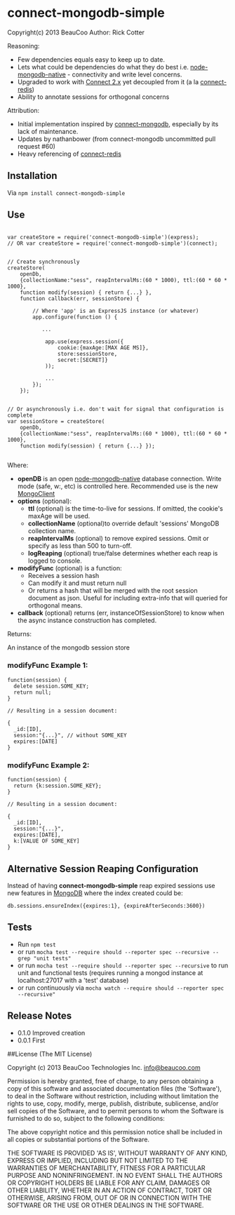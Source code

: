 # connect-mongodb-simple
Copyright(c) 2013 BeauCoo
Author: Rick Cotter

Reasoning:

* Few dependencies equals easy to keep up to date.
* Lets what could be dependencies do what they do best i.e.
[node-mongodb-native](http://github.com/christkv/node-mongodb-native) - connectivity and write level concerns.
* Upgraded to work with [Connect 2.x](http://www.senchalabs.org/connect/) yet decoupled from it
(a la [connect-redis](https://github.com/visionmedia/connect-redis))
* Ability to annotate sessions for orthogonal concerns

Attribution:

* Initial implementation inspired by [connect-mongodb](https://npmjs.org/package/connect-mongodb), especially by its lack of maintenance.
* Updates by nathanbower (from connect-mongodb uncommitted pull request #60)
* Heavy referencing of [connect-redis](https://github.com/visionmedia/connect-redis)


## Installation

Via <code>npm install connect-mongodb-simple</code>


## Use

<pre><code>
var createStore = require('connect-mongodb-simple')(express);
// OR var createStore = require('connect-mongodb-simple')(connect);


// Create synchronously
createStore(
    openDb,
    {collectionName:"sess", reapIntervalMs:(60 * 1000), ttl:(60 * 60 * 1000},
    function modify(session) { return {...} },
    function callback(err, sessionStore) {

        // Where 'app' is an ExpressJS instance (or whatever)
        app.configure(function () {

           ...

            app.use(express.session({
                cookie:{maxAge:[MAX AGE MS]},
                store:sessionStore,
                secret:[SECRET]}
            ));

            ...
        });
    });


// Or asynchronously i.e. don't wait for signal that configuration is complete
var sessionStore = createStore(
    openDb,
    {collectionName:"sess", reapIntervalMs:(60 * 1000), ttl:(60 * 60 * 1000},
    function modify(session) { return {...} });

</code></pre>


Where:

* **openDB** is an open [node-mongodb-native](http://github.com/christkv/node-mongodb-native) database connection.
Write mode (safe, w:, etc) is controlled here. Recommended use is the new [MongoClient](http://mongodb.github.com/node-mongodb-native/api-generated/mongoclient.html)
* **options** (optional):
    * **ttl** (optional) is the time-to-live for sessions. If omitted, the cookie's maxAge will be used.
    * **collectionName** (optional)to override default 'sessions' MongoDB collection name.
    * **reapIntervalMs** (optional) to remove expired sessions. Omit or specify as less than 500 to turn-off.
    * **logReaping** (optional) true/false determines whether each reap is logged to console.
* **modifyFunc** (optional) is a function:
    * Receives a session hash
    * Can modify it and must return null
    * Or returns a hash that will be merged with the root session document as json. Useful for including extra-info
that will queried for orthogonal means.
* **callback** (optional) returns (err, instanceOfSessionStore) to know when the async instance construction has completed.

Returns:

An instance of the mongodb session store


### modifyFunc Example 1:
    function(session) {
      delete session.SOME_KEY;
      return null;
    }

    // Resulting in a session document:

    {
      _id:[ID],
      session:"{...}", // without SOME_KEY
      expires:[DATE]
    }

### modifyFunc Example 2:
    function(session) {
      return {k:session.SOME_KEY};
    }

    // Resulting in a session document:

    {
      _id:[ID],
      session:"{...}",
      expires:[DATE],
      k:[VALUE OF SOME_KEY]
    }



## Alternative Session Reaping Configuration

Instead of having **connect-mongodb-simple** reap expired sessions use new features in
[MongoDB](http://docs.mongodb.org/manual/tutorial/expire-data/) where the index created could be:
<pre>
<code>db.sessions.ensureIndex({expires:1}, {expireAfterSeconds:3600})</code>
</pre>


## Tests

* Run <code>npm test</code>
* or run `mocha test --require should --reporter spec --recursive --grep "unit tests"`
* or run `mocha test --require should --reporter spec --recursive` to run unit and functional tests (requires running
  a mongod instance at localhost:27017 with a 'test' database)
* or run continuously via `mocha watch --require should --reporter spec --recursive"`


## Release Notes

* 0.1.0 Improved creation
* 0.0.1 First

##License
(The MIT License)

Copyright (c) 2013 BeauCoo Technologies Inc. <info@beaucoo.com>

Permission is hereby granted, free of charge, to any person obtaining a copy of this software and associated documentation files (the 'Software'), to deal in the Software without restriction, including without limitation the rights to use, copy, modify, merge, publish, distribute, sublicense, and/or sell copies of the Software, and to permit persons to whom the Software is furnished to do so, subject to the following conditions:

The above copyright notice and this permission notice shall be included in all copies or substantial portions of the Software.

THE SOFTWARE IS PROVIDED 'AS IS', WITHOUT WARRANTY OF ANY KIND, EXPRESS OR IMPLIED, INCLUDING BUT NOT LIMITED TO THE WARRANTIES OF MERCHANTABILITY, FITNESS FOR A PARTICULAR PURPOSE AND NONINFRINGEMENT. IN NO EVENT SHALL THE AUTHORS OR COPYRIGHT HOLDERS BE LIABLE FOR ANY CLAIM, DAMAGES OR OTHER LIABILITY, WHETHER IN AN ACTION OF CONTRACT, TORT OR OTHERWISE, ARISING FROM, OUT OF OR IN CONNECTION WITH THE SOFTWARE OR THE USE OR OTHER DEALINGS IN THE SOFTWARE.

